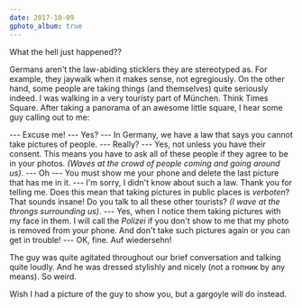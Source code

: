 ```yaml
---
date: 2017-10-09
gphoto_album: true
---
```

What the hell just happened??

Germans aren't the law-abiding sticklers they are stereotyped as. For example, they jaywalk when it makes sense, not egregiously. On the other hand, some people are taking things (and themselves) quite seriously indeed. I was walking in a very touristy part of München. Think Times Square. After taking a panorama of an awesome little square, I hear some guy calling out to me:

--- Excuse me!
--- Yes?
--- In Germany, we have a law that says you cannot take pictures of people.
--- ‎Really?
--- ‎Yes, not unless you have their consent. This means you have to ask all of these people if they agree to be in your photos. *(Waves at the crowd of people coming and going around us)*.
--- ‎Oh
--- ‎You must show me your phone and delete the last picture that has me in it.
--- ‎I'm sorry, I didn't know about such a law. Thank you for telling me. Does this mean that taking pictures in public places is *verboten*? That sounds insane! Do you talk to all these other tourists? *(I wave at the throngs surrounding us)*.
--- ‎Yes, when I notice them taking pictures with my face in them. I will call the *Polizei* if you don't show to me that my photo is removed from your phone. And don't take such pictures again or you can get in trouble!
--- ‎OK, fine. Auf wiedersehn!

The guy was quite agitated throughout our brief conversation and talking quite loudly. And he was dressed stylishly and nicely (not a гопник by any means). So weird.

Wish I had a picture of the guy to show you, but a gargoyle will do instead.